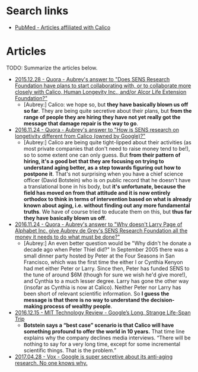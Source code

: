 
# Search links
 - [PubMed - Articles affiliated with Calico](https://www.ncbi.nlm.nih.gov/pubmed/?term=calico%5BAffiliation%5D)


# Articles
TODO: Summarize the articles below.

- [2015.12.28 - Quora - Aubrey's answer to "Does SENS Research Foundation have plans to start collaborating with, or to collaborate more closely with Calico, Human Longevity Inc., and/or Alcor Life Extension Foundation?"](https://www.quora.com/Does-SENS-Research-Foundation-have-plans-to-start-collaborating-with-or-to-collaborate-more-closely-with-Calico-Human-Longevity-Inc-and-or-Alcor-Life-Extension-Foundation)
  - [Aubrey:] Calico: we hope so, but **they have basically blown us off so far**. They are being quite secretive about their plans, but **from the range of people they are hiring they have not yet really got the message that damage repair is the way to go**.
- [2016.11.24 - Quora - Aubrey's answer to "How is SENS research on longetivity different from Calico (owned by Google)?"](https://www.quora.com/How-is-SENS-research-on-longetivity-different-from-Calico-owned-by-Google)
  - [Aubrey:] Calico are being quite tight-lipped about their activities (as most private companies that don't need to raise money tend to be!), so to some extent one can only guess. But **from their pattern of hiring, it's a good bet that they are focusing on trying to understand aging better, as a step towards figuring out how to postpone it**. That's not surprising when you have a chief science officer (David Botstein) who is on public record that he doesn't have a translational bone in his body, but **it's unfortunate, because the field has moved on from that attitude and it is now entirely orthodox to think in terms of intervention based on what is already known about aging, i.e. without finding out any more fundamental truths**. We have of course tried to educate them on this, but **thus far they have basically blown us off**.
- [2016.11.24 - Quora - Aubrey's answer to "Why doesn't Larry Page of Alphabet Inc. give Aubrey de Grey's SENS Research Foundation all the money it needs to do what must be done?"](https://www.quora.com/Why-doesnt-Larry-Page-of-Alphabet-Inc-give-Aubrey-de-Greys-SENS-Research-Foundation-all-the-money-it-needs-to-do-what-must-be-done)
  - [Aubrey:] An even better question would be "Why didn't he donate a decade ago when Peter Thiel did?" In September 2005 there was a small dinner party hosted by Peter at the Four Seasons in San Francisco, which was the first time the either I or Cynthia Kenyon had met either Peter or Larry. Since then, Peter has funded SENS to the tune of around $6M (though for sure we wish he'd give more!), and Cynthia to a much lesser degree. Larry has gone the other way (insofar as Cynthia is now at Calico). Neither Peter nor Larry has been short of relevant scientific information. So **I guess the message is that there is no way to understand the decision-making process of wealthy people**.
- [2016.12.15 - MIT Technology Review - Google’s Long, Strange Life-Span Trip](https://www.technologyreview.com/s/603087/googles-long-strange-life-span-trip/)
  - **Botstein says a “best case” scenario is that Calico will have something profound to offer the world in 10 years.** That time line explains why the company declines media interviews. “There will be nothing to say for a very long time, except for some incremental scientific things. That is the problem.”
- [2017.04.28 - Vox - Google is super secretive about its anti-aging research. No one knows why.](https://www.vox.com/science-and-health/2017/4/27/15409672/google-calico-secretive-aging-mortality-research)
